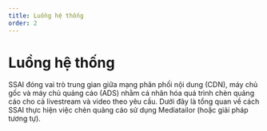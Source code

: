 ```yaml
---
title: Luồng hệ thống
order: 2
---
```

# Luồng hệ thống
SSAI đóng vai trò trung gian giữa mạng phân phối nội dung (CDN), máy chủ gốc và máy chủ quảng cáo (ADS) nhằm cá nhân hóa quá trình chèn quảng cáo cho cả livestream và video theo yêu cầu. Dưới đây là tổng quan về cách SSAI thực hiện việc chèn quảng cáo sử dụng Mediatailor (hoặc giải pháp tương tự).
